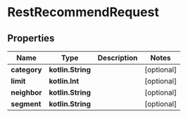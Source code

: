 
# RestRecommendRequest

## Properties
| Name | Type | Description | Notes |
| ------------ | ------------- | ------------- | ------------- |
| **category** | **kotlin.String** |  |  [optional] |
| **limit** | **kotlin.Int** |  |  [optional] |
| **neighbor** | **kotlin.String** |  |  [optional] |
| **segment** | **kotlin.String** |  |  [optional] |
